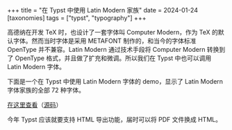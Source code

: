 +++
title = "在 Typst 中使用 Latin Modern 家族"
date = 2024-01-24
[taxonomies]
tags = ["typst", "typography"]
+++

高德纳在开发 TeX 时，也设计了一套字体叫 Computer Modern，作为 TeX 的默认字体。然而当时字体是采用 METAFONT 制作的，和当今的字体标准 OpenType 并不兼容。Latin Modern 通过技术手段将 Computer Modern 转换到了 OpenType 格式，并且做了扩充和微调。所以我们在 Typst 中也可以调用 Latin Modern 字体。

<!-- more -->

下面是一个在 Typst 中使用 Latin Modern 字体的 demo，显示了 Latin Modern 字体家族的全部 72 种字体。

[在这里查看](./lm.pdf)（[源码](./lm.typ)）

今年 Typst 应该就要支持 HTML 导出功能，届时可以将 PDF 文件换成 HTML。
